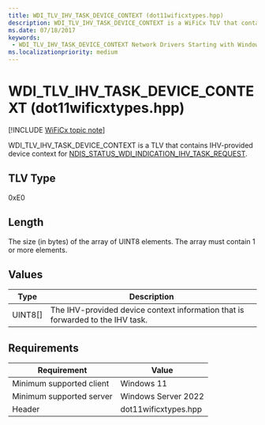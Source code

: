 ```yaml
---
title: WDI_TLV_IHV_TASK_DEVICE_CONTEXT (dot11wificxtypes.hpp)
description: WDI_TLV_IHV_TASK_DEVICE_CONTEXT is a WiFiCx TLV that contains IHV-provided device context for NDIS_STATUS_WDI_INDICATION_IHV_TASK_REQUEST.
ms.date: 07/18/2017
keywords:
 - WDI_TLV_IHV_TASK_DEVICE_CONTEXT Network Drivers Starting with Windows Vista
ms.localizationpriority: medium
---
```


# WDI\_TLV\_IHV\_TASK\_DEVICE\_CONTEXT (dot11wificxtypes.hpp)

[!INCLUDE [WiFiCx topic note](../includes/wificx-version-warning.md)]


WDI\_TLV\_IHV\_TASK\_DEVICE\_CONTEXT is a TLV that contains IHV-provided device context for [NDIS\_STATUS\_WDI\_INDICATION\_IHV\_TASK\_REQUEST](./ndis-status-wdi-indication-ihv-task-request.md).

## TLV Type


0xE0

## Length


The size (in bytes) of the array of UINT8 elements. The array must contain 1 or more elements.

## Values


| Type      | Description                                                                    |
|-----------|--------------------------------------------------------------------------------|
| UINT8\[\] | The IHV-provided device context information that is forwarded to the IHV task. |

 

## Requirements

|Requirement|Value|
|--- |--- |
|Minimum supported client|Windows 11|
|Minimum supported server|Windows Server 2022|
|Header|dot11wificxtypes.hpp|

 

